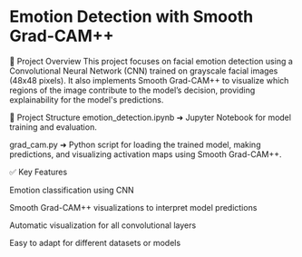 # Emotion Detection with Smooth Grad-CAM++

📂 Project Overview
This project focuses on facial emotion detection using a Convolutional Neural Network (CNN) trained on grayscale facial images (48x48 pixels). It also implements Smooth Grad-CAM++ to visualize which regions of the image contribute to the model’s decision, providing explainability for the model's predictions.

🚀 Project Structure
emotion_detection.ipynb
➜ Jupyter Notebook for model training and evaluation.

grad_cam.py
➜ Python script for loading the trained model, making predictions, and visualizing activation maps using Smooth Grad-CAM++.

✅ Key Features

Emotion classification using CNN

Smooth Grad-CAM++ visualizations to interpret model predictions

Automatic visualization for all convolutional layers

Easy to adapt for different datasets or models
